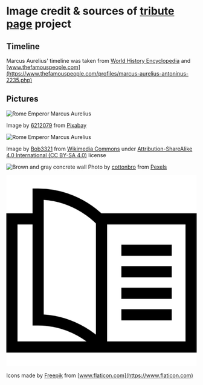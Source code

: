 # Image credit & sources of [tribute page](https://doggelou.github.io/tribute-page/) project

## Timeline

Marcus Aurelius' timeline was taken from [World History Encyclopedia](https://www.worldhistory.org/timeline/Marcus_Aurelius/) and [www.thefamouspeople.com](https://www.thefamouspeople.com/profiles/marcus-aurelius-antoninus-2235.php)

## Pictures

![Rome Emperor Marcus Aurelius](https://cdn.pixabay.com/photo/2017/09/06/14/36/marcus-aurelius-2721715_960_720.jpg)

Image by [6212079](https://pixabay.com/users/6212079-6212079/?utm_source=link-attribution&utm_medium=referral&utm_campaign=image&utm_content=2721715) from [Pixabay](https://pixabay.com/?utm_source=link-attribution&utm_medium=referral&utm_campaign=image&utm_content=2721715)

![Rome Emperor Marcus Aurelius](https://upload.wikimedia.org/wikipedia/commons/c/cb/Bust_of_Marcus_Aurelius_%282%29.jpg)

Image by [Bob3321](https://commons.wikimedia.org/wiki/User:Bob3321) from [Wikimedia Commons](<https://commons.wikimedia.org/wiki/File:Bust_of_Marcus_Aurelius_(2).jpg>) under [Attribution-ShareAlike 4.0 International (CC BY-SA 4.0)](https://creativecommons.org/licenses/by-sa/4.0/deed.en) license

![Brown and gray concrete wall](https://images.pexels.com/photos/7566205/pexels-photo-7566205.jpeg?auto=compress&cs=tinysrgb&dpr=3&h=750&w=1260)
Photo by [cottonbro](https://www.pexels.com/@cottonbro?utm_content=attributionCopyText&utm_medium=referral&utm_source=pexels) from [Pexels](https://www.pexels.com/photo/brown-and-gray-concrete-wall-7566205/?utm_content=attributionCopyText&utm_medium=referral&utm_source=pexels)

![Open book](../img/book.png)

Icons made by [Freepik](https://www.freepik.com) from [www.flaticon.com](https://www.flaticon.com)
